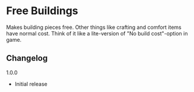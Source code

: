 Free Buildings
=========
Makes building pieces free. Other things like crafting and comfort items have normal cost.
Think of it like a lite-version of "No build cost"-option in game.

Changelog
-----------
1.0.0
- Initial release